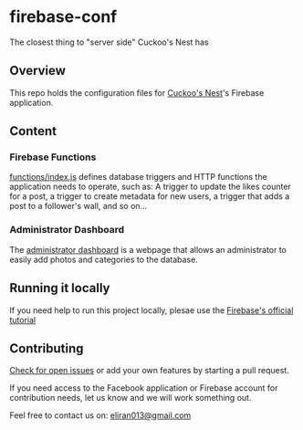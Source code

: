 # firebase-conf
The closest thing to "server side" Cuckoo's Nest has

## Overview
This repo holds the configuration files for [Cuckoo's Nest](https://github.com/cuckoos-nest/cuckoos-nest)'s Firebase application.

## Content
### Firebase Functions
[functions/index.js](https://github.com/cuckoos-nest/firebase-conf/blob/master/functions/index.js) defines database triggers and HTTP functions the application needs to operate, such as: A trigger to update the likes counter for a post, a trigger to create metadata for new users, a trigger that adds a post to a follower's wall, and so on...

### Administrator Dashboard
The [administrator dashboard](https://github.com/cuckoos-nest/firebase-conf/tree/master/public) is a webpage that allows an administrator to easily add photos and categories to the database.

## Running it locally
If you need help to run this project locally, plesae use the [Firebase's official tutorial](https://firebase.google.com/docs/functions/local-emulator)

## Contributing
[Check for open issues](https://github.com/cuckoos-nest/firebase-conf/issues) or add your own features by starting a pull request.

If you need access to the Facebook application or Firebase account for contribution needs, let us know and we will work something out.

Feel free to contact us on: eliran013@gmail.com
